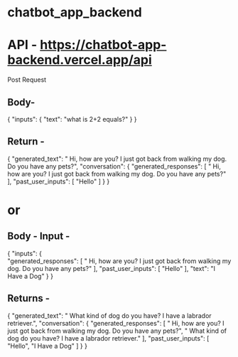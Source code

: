 # chatbot_app_backend
# API - https://chatbot-app-backend.vercel.app/api
Post Request

## Body-
{
    "inputs": {
        "text": "what is 2+2 equals?"
    }
}

## Return -
{
    "generated_text": " Hi, how are you? I just got back from walking my dog. Do you have any pets?",
    "conversation": {
        "generated_responses": [
            " Hi, how are you? I just got back from walking my dog. Do you have any pets?"
        ],
        "past_user_inputs": [
            "Hello"
        ]
    }
}


#  or

## Body - Input - 
{
    "inputs": {  
        "generated_responses": [
            " Hi, how are you? I just got back from walking my dog. Do you have any pets?"
        ],
        "past_user_inputs": [
            "Hello"
        ],
        "text": "I Have a Dog"
    }
}

## Returns - 
{
    "generated_text": " What kind of dog do you have? I have a labrador retriever.",
    "conversation": {
        "generated_responses": [
            " Hi, how are you? I just got back from walking my dog. Do you have any pets?",
            " What kind of dog do you have? I have a labrador retriever."
        ],
        "past_user_inputs": [
            "Hello",
            "I Have a Dog"
        ]
    }
}
